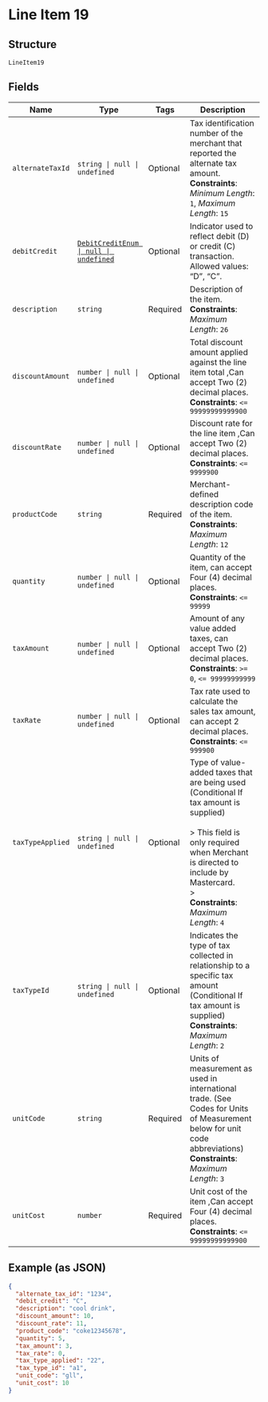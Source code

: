 
# Line Item 19

## Structure

`LineItem19`

## Fields

| Name | Type | Tags | Description |
|  --- | --- | --- | --- |
| `alternateTaxId` | `string \| null \| undefined` | Optional | Tax identification number of the merchant that reported the alternate tax amount.<br>**Constraints**: *Minimum Length*: `1`, *Maximum Length*: `15` |
| `debitCredit` | [`DebitCreditEnum \| null \| undefined`](../../doc/models/debit-credit-enum.md) | Optional | Indicator used to reflect debit (D) or credit (C) transaction. Allowed values: “D”, “C”. |
| `description` | `string` | Required | Description of the item.<br>**Constraints**: *Maximum Length*: `26` |
| `discountAmount` | `number \| null \| undefined` | Optional | Total discount amount applied against the line item total ,Can accept Two (2) decimal places.<br>**Constraints**: `<= 99999999999900` |
| `discountRate` | `number \| null \| undefined` | Optional | Discount rate for the line item ,Can accept Two (2) decimal places.<br>**Constraints**: `<= 9999900` |
| `productCode` | `string` | Required | Merchant-defined description code of the item.<br>**Constraints**: *Maximum Length*: `12` |
| `quantity` | `number \| null \| undefined` | Optional | Quantity of the item, can accept Four (4) decimal places.<br>**Constraints**: `<= 99999` |
| `taxAmount` | `number \| null \| undefined` | Optional | Amount of any value added taxes, can accept Two (2) decimal places.<br>**Constraints**: `>= 0`, `<= 99999999999` |
| `taxRate` | `number \| null \| undefined` | Optional | Tax rate used to calculate the sales tax amount, can accept 2 decimal places.<br>**Constraints**: `<= 999900` |
| `taxTypeApplied` | `string \| null \| undefined` | Optional | Type of value-added taxes that are being used (Conditional If tax amount is supplied)<br><br>> This field is only required when Merchant is directed to include by Mastercard.<br>> <br>**Constraints**: *Maximum Length*: `4` |
| `taxTypeId` | `string \| null \| undefined` | Optional | Indicates the type of tax collected in relationship to a specific tax amount (Conditional If tax amount is supplied)<br>**Constraints**: *Maximum Length*: `2` |
| `unitCode` | `string` | Required | Units of measurement as used in international trade. (See Codes for Units of Measurement below for unit code abbreviations)<br>**Constraints**: *Maximum Length*: `3` |
| `unitCost` | `number` | Required | Unit cost of the item ,Can accept Four (4) decimal places.<br>**Constraints**: `<= 99999999999900` |

## Example (as JSON)

```json
{
  "alternate_tax_id": "1234",
  "debit_credit": "C",
  "description": "cool drink",
  "discount_amount": 10,
  "discount_rate": 11,
  "product_code": "coke12345678",
  "quantity": 5,
  "tax_amount": 3,
  "tax_rate": 0,
  "tax_type_applied": "22",
  "tax_type_id": "a1",
  "unit_code": "gll",
  "unit_cost": 10
}
```

